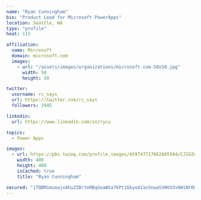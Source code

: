 ```yaml
---
name: "Ryan Cunningham"
bio: "Product Lead for Microsoft PowerApps"
location: Seattle, WA
type: "profile"
heat: 115

affiliation:
  name: Microsoft
  domain: microsoft.com
  images:
    - url: "/assets/images/organizations/microsoft.com-50x50.jpg"
      width: 50
      height: 50

twitter:
  username: rc_says
  url: https://twitter.com/rc_says
  followers: 2945

linkedin:
  url: https://www.linkedin.com/in/rycu

topics:
  - Power Apps

images:
  - url: https://pbs.twimg.com/profile_images/459747717862805504/CJIGZejd_400x400.png
    width: 400
    height: 400
    isCached: true
    title: "Ryan Cunningham"

secured: "iTQBMimuoajxAhuZIBrteRBqGoaWSa76Pt1Gkyo42avSnwaSVWVU3v6WiNtOULmrKhqWyJ+cvLw9DHrgcMV+lPnddGfD+5a2dJS1WP695DogO2GuWt8e4RFmBOpLaukFzZM3JKE9jlcXdCiwe2zVNpjdYOCyaOaVFU+wAoUYNVNoolspr5ms24dq9YYmhvM+otAL5H52g3yiWCrHlqq5KkCG4cQ+G2O7FBpOtkS1/Y1JZa4/ijH0+0Kpdh3ffDRZhJQapkJPpy7sb9bpjtdU0dVFT6Mw7UczEdzR/qd1vxYHnUREtXAQMLesRdohIP32mCCcpMKQ2ngHlz0lnJpE1AR3CV5H7FmW9BPzXqnVpH1AnynSqI3vLTzPmChiAHj2ZBdXf3dEkde/mDmjD87Xoy+CWAG6bEFIu0OveuAUruE=;HPxIzN2MeUp4CNwvH4lNrA=="
---
```


